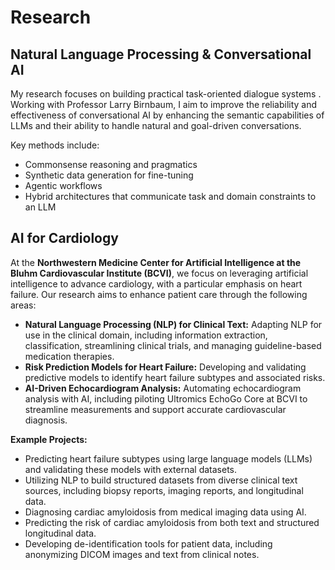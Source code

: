 # Research

## Natural Language Processing & Conversational AI

My research focuses on building practical task-oriented dialogue systems . Working with Professor Larry Birnbaum, I aim to improve the reliability and effectiveness of conversational AI by enhancing the semantic capabilities of LLMs and their ability to handle natural and goal-driven conversations.  

Key methods include:
- Commonsense reasoning and pragmatics  
- Synthetic data generation for fine-tuning  
- Agentic workflows  
- Hybrid architectures that communicate task and domain constraints to an LLM  

## AI for Cardiology
At the **Northwestern Medicine Center for Artificial Intelligence at the Bluhm Cardiovascular Institute (BCVI)**, we focus on leveraging artificial intelligence to advance cardiology, with a particular emphasis on heart failure. Our research aims to enhance patient care through the following areas:  

- **Natural Language Processing (NLP) for Clinical Text:** Adapting NLP for use in the clinical domain, including information extraction, classification, streamlining clinical trials, and managing guideline-based medication therapies.  
- **Risk Prediction Models for Heart Failure:** Developing and validating predictive models to identify heart failure subtypes and associated risks.  
- **AI-Driven Echocardiogram Analysis:** Automating echocardiogram analysis with AI, including piloting Ultromics EchoGo Core at BCVI to streamline measurements and support accurate cardiovascular diagnosis.  

**Example Projects:**  
- Predicting heart failure subtypes using large language models (LLMs) and validating these models with external datasets.  
- Utilizing NLP to build structured datasets from diverse clinical text sources, including biopsy reports, imaging reports, and longitudinal data.  
- Diagnosing cardiac amyloidosis from medical imaging data using AI.  
- Predicting the risk of cardiac amyloidosis from both text and structured longitudinal data.  
- Developing de-identification tools for patient data, including anonymizing DICOM images and text from clinical notes.  
